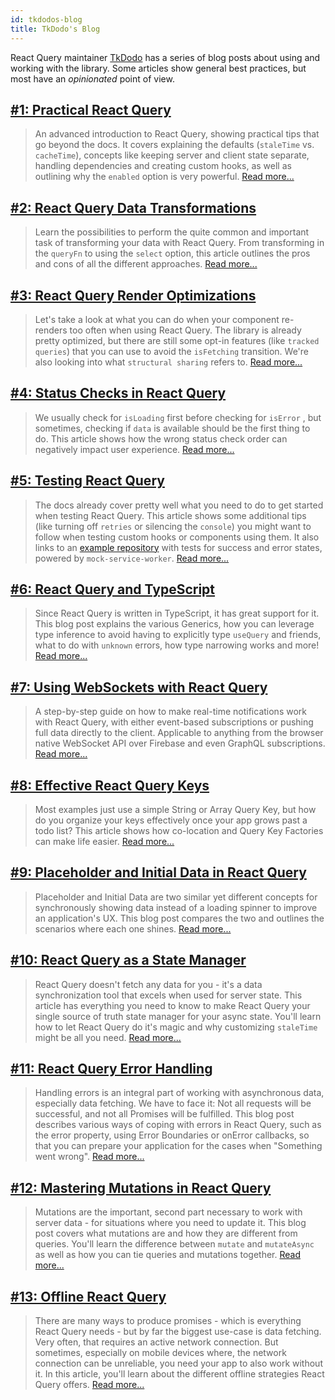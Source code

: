 ```yaml
---
id: tkdodos-blog
title: TkDodo's Blog
---
```


React Query maintainer [TkDodo](https://twitter.com/tkdodo) has a series of blog posts about using and working with the library. Some articles show general best practices, but most have an _opinionated_ point of view.


## [#1: Practical React Query](https://tkdodo.eu/blog/practical-react-query)

> An advanced introduction to React Query, showing practical tips that go beyond the docs. It covers explaining the defaults (`staleTime` vs. `cacheTime`), concepts like keeping server and client state separate, handling dependencies and creating custom hooks, as well as outlining why the `enabled` option is very powerful. [Read more...](https://tkdodo.eu/blog/practical-react-query)

## [#2: React Query Data Transformations](https://tkdodo.eu/blog/react-query-data-transformations)

> Learn the possibilities to perform the quite common and important task of transforming your data with React Query. From transforming in the `queryFn` to using the `select` option, this article outlines the pros and cons of all the different approaches. [Read more...](https://tkdodo.eu/blog/react-query-data-transformations)

## [#3: React Query Render Optimizations](https://tkdodo.eu/blog/react-query-render-optimizations)

> Let's take a look at what you can do when your component re-renders too often when using React Query. The library is already pretty optimized, but there are still some opt-in features (like `tracked queries`) that you can use to avoid the `isFetching` transition. We're also looking into what `structural sharing` refers to. [Read more...](https://tkdodo.eu/blog/react-query-render-optimizations)

## [#4: Status Checks in React Query](https://tkdodo.eu/blog/status-checks-in-react-query)

> We usually check for `isLoading` first before checking for `isError` , but sometimes, checking if `data` is available should be the first thing to do. This article shows how the wrong status check order can negatively impact user experience. [Read more...](https://tkdodo.eu/blog/status-checks-in-react-query)

## [#5: Testing React Query](https://tkdodo.eu/blog/testing-react-query)

> The docs already cover pretty well what you need to do to get started when testing React Query. This article shows some additional tips (like turning off `retries` or silencing the `console`) you might want to follow when testing custom hooks or components using them. It also links to an [example repository](https://github.com/TkDodo/testing-react-query) with tests for success and error states, powered by `mock-service-worker`. [Read more...](https://tkdodo.eu/blog/testing-react-query)

## [#6: React Query and TypeScript](https://tkdodo.eu/blog/react-query-and-type-script)

> Since React Query is written in TypeScript, it has great support for it. This blog post explains the various Generics, how you can leverage type inference to avoid having to explicitly type `useQuery` and friends, what to do with `unknown` errors, how type narrowing works and more! [Read more...](https://tkdodo.eu/blog/react-query-and-type-script)

## [#7: Using WebSockets with React Query](https://tkdodo.eu/blog/using-web-sockets-with-react-query)

> A step-by-step guide on how to make real-time notifications work with React Query, with either event-based subscriptions or pushing full data directly to the client. Applicable to anything from the browser native WebSocket API over Firebase and even GraphQL subscriptions. [Read more...](https://tkdodo.eu/blog/using-web-sockets-with-react-query)

## [#8: Effective React Query Keys](https://tkdodo.eu/blog/effective-react-query-keys)

> Most examples just use a simple String or Array Query Key, but how do you organize your keys effectively once your app grows past a todo list? This article shows how co-location and Query Key Factories can make life easier. [Read more...](https://tkdodo.eu/blog/effective-react-query-keys)

## [#9: Placeholder and Initial Data in React Query](https://tkdodo.eu/blog/placeholder-and-initial-data-in-react-query)

> Placeholder and Initial Data are two similar yet different concepts for synchronously showing data instead of a loading spinner to improve an application's UX. This blog post compares the two and outlines the scenarios where each one shines. [Read more...](https://tkdodo.eu/blog/placeholder-and-initial-data-in-react-query)

## [#10: React Query as a State Manager](https://tkdodo.eu/blog/react-query-as-a-state-manager)

> React Query doesn't fetch any data for you - it's a data synchronization tool that excels when used for server state. This article has everything you need to know to make React Query your single source of truth state manager for your async state. You'll learn how to let React Query do it's magic and why customizing `staleTime` might be all you need. [Read more...](https://tkdodo.eu/blog/react-query-as-a-state-manager)

## [#11: React Query Error Handling](https://tkdodo.eu/blog/react-query-error-handling)

> Handling errors is an integral part of working with asynchronous data, especially data fetching. We have to face it: Not all requests will be successful, and not all Promises will be fulfilled. This blog post describes various ways of coping with errors in React Query, such as the error property, using Error Boundaries or onError callbacks, so that you can prepare your application for the cases when "Something went wrong". [Read more...](https://tkdodo.eu/blog/react-query-error-handling)

## [#12: Mastering Mutations in React Query](https://tkdodo.eu/blog/mastering-mutations-in-react-query)

> Mutations are the important, second part necessary to work with server data - for situations where you need to update it. This blog post covers what mutations are and how they are different from queries. You'll learn the difference between `mutate` and `mutateAsync` as well as how you can tie queries and mutations together. [Read more...](https://tkdodo.eu/blog/mastering-mutations-in-react-query)


## [#13: Offline React Query](https://tkdodo.eu/blog/offline-react-query)

> There are many ways to produce promises - which is everything React Query needs - but by far the biggest use-case is data fetching. Very often, that requires an active network connection. But sometimes, especially on mobile devices where, the network connection can be unreliable, you need your app to also work without it. In this article, you'll learn about the different offline strategies React Query offers. [Read more...](https://tkdodo.eu/blog/offline-react-query)
